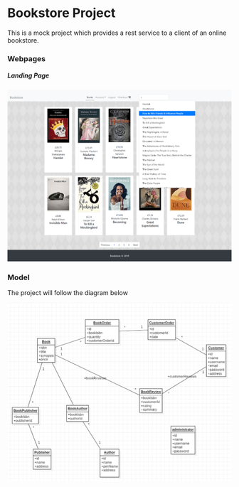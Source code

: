 # Bookstore Project

<p>This is a mock project which provides a rest service to a client of an online bookstore.</p>

<h3>Webpages</h3>

<h5>Landing Page</h5>
<a><img src="https://github.com/nganga-anaene/web-projects/blob/master/bookstore/screencapture-localhost-4200-books-2019-11-05-22_16_06.png"></a>

<h3>Model</h3>

<p>The project will follow the diagram below</p>
<a><img src="https://github.com/nganga-anaene/web-projects/blob/master/bookstore/model.png"></a>


